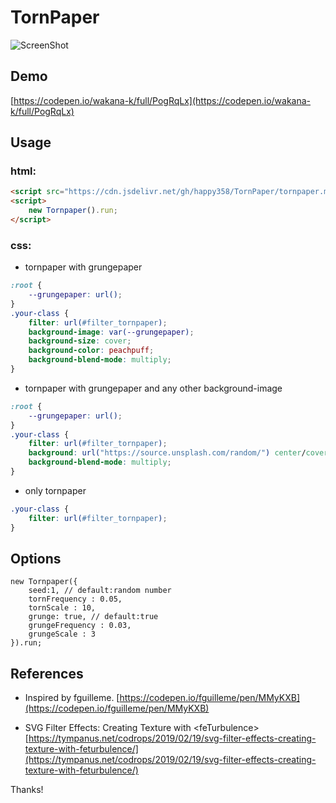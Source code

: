 # TornPaper 
 
![ScreenShot](./assets/screenshot.jpg?raw=true "TornPaper.js")
 
## Demo 
[https://codepen.io/wakana-k/full/PogRqLx](https://codepen.io/wakana-k/full/PogRqLx)
 
 
## Usage 
### html:
```html
<script src="https://cdn.jsdelivr.net/gh/happy358/TornPaper/tornpaper.min.js"></script>
<script>
    new Tornpaper().run;
</script>
```

### css:
 
* tornpaper with grungepaper 
```css
:root {
    --grungepaper: url();
}
.your-class {
    filter: url(#filter_tornpaper);
    background-image: var(--grungepaper);
    background-size: cover;
    background-color: peachpuff;
    background-blend-mode: multiply;
}
```

 
* tornpaper with grungepaper and any other background-image
```css
:root {
    --grungepaper: url();
}
.your-class {
    filter: url(#filter_tornpaper);
    background: url("https://source.unsplash.com/random/") center/cover, var(--grungepaper) center/cover repeat;
    background-blend-mode: multiply;
}
```


* only tornpaper 
```css
.your-class {
    filter: url(#filter_tornpaper);
}
```

 
## Options 
```
new Tornpaper({
    seed:1, // default:random number
    tornFrequency : 0.05,
    tornScale : 10,
    grunge: true, // default:true
    grungeFrequency : 0.03,
    grungeScale : 3
}).run;
```
## References 
- Inspired by fguilleme. 
[https://codepen.io/fguilleme/pen/MMyKXB](https://codepen.io/fguilleme/pen/MMyKXB)  
 
- SVG Filter Effects: Creating Texture with &lt;feTurbulence&gt; 
[https://tympanus.net/codrops/2019/02/19/svg-filter-effects-creating-texture-with-feturbulence/](https://tympanus.net/codrops/2019/02/19/svg-filter-effects-creating-texture-with-feturbulence/) 
 
Thanks! 

